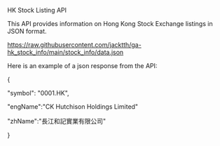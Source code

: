 HK Stock Listing API

This API provides information on Hong Kong Stock Exchange listings in JSON format.

https://raw.githubusercontent.com/jacktth/ga-hk_stock_info/main/stock_info/data.json


Here is an example of a json response from the API:

{

  "symbol": "0001.HK",
 
  "engName":"CK Hutchison Holdings Limited"
  
  "zhName":"長江和記實業有限公司"
  
}


